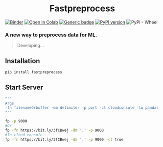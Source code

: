 <h1 align='center'>Fastpreprocess</h1>

[![Binder](https://mybinder.org/badge_logo.svg)](https://mybinder.org/v2/gh/lkarjun/fastpreprocess/master)
[![Open In Colab](https://colab.research.google.com/assets/colab-badge.svg)](https://colab.research.google.com/github/lkarjun/fastpreprocess/blob/master/Demo(running-from-notebook).ipynb#scrollTo=ABxXfXvVn1fF)
[![Generic badge](https://img.shields.io/badge/Python3.9-passing-<COLOR>.svg)](https://shields.io/)
[![PyPI version](https://badge.fury.io/py/fastpreprocess.svg)](https://badge.fury.io/py/fastpreprocess)
![PyPI - Wheel](https://img.shields.io/pypi/wheel/fastpreprocess)
### A new way to preprocess data for ML.

> Developing...

## Installation
```bash
pip install fastpreprocess
```

## Start Server
```bash
""" 
Args
-fn filenameOrbuffer -dm delimiter -p port -cl cloudconsole -lw pandas lowmemory
"""

fp -p 9000
#Or
fp -fn https://bit.ly/3fCBwej -dm ',' -p 9000
#In cloud console
fp -fn https://bit.ly/3fCBwej -dm ',' -p 9000 -cl true
```
